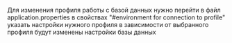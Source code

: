 Для изменения профиля работы с базой данных нужно 
    перейти в файл application.properties
    в свойствах "#environment for connection to profile" указать настройки нужного профиля
    в зависимости от выбранного профиля будут изменены настройки базы данных